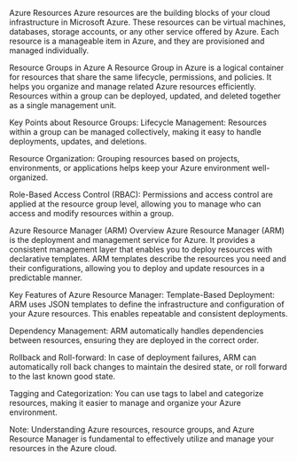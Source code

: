 Azure Resources
Azure resources are the building blocks of your cloud infrastructure in Microsoft Azure. These resources can be virtual machines, databases, storage accounts, or any other service offered by Azure. Each resource is a manageable item in Azure, and they are provisioned and managed individually.

Resource Groups in Azure
A Resource Group in Azure is a logical container for resources that share the same lifecycle, permissions, and policies. It helps you organize and manage related Azure resources efficiently. Resources within a group can be deployed, updated, and deleted together as a single management unit.

Key Points about Resource Groups:
Lifecycle Management: Resources within a group can be managed collectively, making it easy to handle deployments, updates, and deletions.

Resource Organization: Grouping resources based on projects, environments, or applications helps keep your Azure environment well-organized.

Role-Based Access Control (RBAC): Permissions and access control are applied at the resource group level, allowing you to manage who can access and modify resources within a group.

Azure Resource Manager (ARM) Overview
Azure Resource Manager (ARM) is the deployment and management service for Azure. It provides a consistent management layer that enables you to deploy resources with declarative templates. ARM templates describe the resources you need and their configurations, allowing you to deploy and update resources in a predictable manner.

Key Features of Azure Resource Manager:
Template-Based Deployment: ARM uses JSON templates to define the infrastructure and configuration of your Azure resources. This enables repeatable and consistent deployments.

Dependency Management: ARM automatically handles dependencies between resources, ensuring they are deployed in the correct order.

Rollback and Roll-forward: In case of deployment failures, ARM can automatically roll back changes to maintain the desired state, or roll forward to the last known good state.

Tagging and Categorization: You can use tags to label and categorize resources, making it easier to manage and organize your Azure environment.

Note: Understanding Azure resources, resource groups, and Azure Resource Manager is fundamental to effectively utilize and manage your resources in the Azure cloud.
